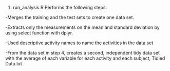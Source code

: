 1) run_analysis.R
Performs the following steps:

-Merges the training and the test sets to create one data set.

-Extracts only the measurements on the mean and standard deviation by using select function with dplyr.

-Used descriptive activity names to name the activities in the data set

-From the data set in step 4, creates a second, independent tidy data set with the average of each variable for each activity and each subject, Tidied Data.txt
